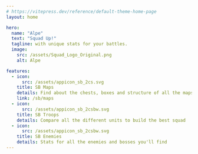 ```yaml
---
# https://vitepress.dev/reference/default-theme-home-page
layout: home

hero:
  name: "Alpe"
  text: "Squad Up!"
  tagline: with unique stats for your battles.
  image:
    src: /assets/Squad_Logo_Original.png
    alt: Alpe

features:
  - icon:
      src: /assets/appicon_sb_2cs.svg
    title: SB Maps
    details: Find about the chests, boxes and structure of all the maps
    link: /sb/maps
  - icon:
      src: /assets/appicon_sb_2csbw.svg
    title: SB Troops
    details: Compare all the different units to build the best squad
  - icon:
      src: /assets/appicon_sb_2csbw.svg
    title: SB Enemies
    details: Stats for all the enemies and bosses you'll find
---
```


<style>
:root {

  --vp-home-hero-name-color: transparent;
  --vp-home-hero-name-background: -webkit-linear-gradient(70deg, #b71684 10%, #bdf4f8);

  --vp-home-hero-image-background-image: linear-gradient(10deg, #b71684 50%, #bdf4f8 20%);
  --vp-home-hero-image-filter: blur(44px);
}

@media (min-width: 640px) {
  :root {
    --vp-home-hero-image-filter: blur(56px);
  }
}

@media (min-width: 960px) {
  :root {
    --vp-home-hero-image-filter: blur(68px);
  }
}
</style>